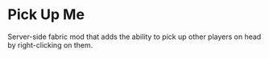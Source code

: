 # Pick Up Me
 Server-side fabric mod that adds the ability to pick up other players on head by right-clicking on them.
